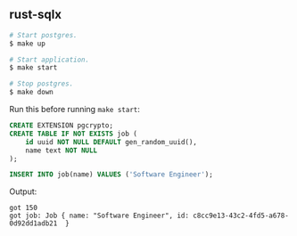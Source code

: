 ## rust-sqlx

```bash
# Start postgres.
$ make up

# Start application.
$ make start

# Stop postgres.
$ make down
```

Run this before running `make start`:

```sql
CREATE EXTENSION pgcrypto;
CREATE TABLE IF NOT EXISTS job (
	id uuid NOT NULL DEFAULT gen_random_uuid(),
	name text NOT NULL
);

INSERT INTO job(name) VALUES ('Software Engineer');
```

Output:

```
got 150
got job: Job { name: "Software Engineer", id: c8cc9e13-43c2-4fd5-a678-0d92dd1adb21  }
```
